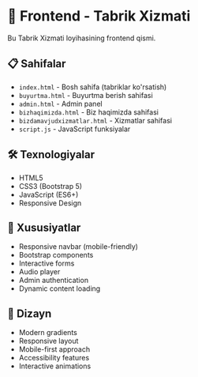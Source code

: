 # 🎨 Frontend - Tabrik Xizmati

Bu Tabrik Xizmati loyihasining frontend qismi.

## 📋 Sahifalar

- `index.html` - Bosh sahifa (tabriklar ko'rsatish)
- `buyurtma.html` - Buyurtma berish sahifasi  
- `admin.html` - Admin panel
- `bizhaqimizda.html` - Biz haqimizda sahifasi
- `bizdamavjudxizmatlar.html` - Xizmatlar sahifasi
- `script.js` - JavaScript funksiyalar

## 🛠️ Texnologiyalar

- HTML5
- CSS3 (Bootstrap 5)
- JavaScript (ES6+)
- Responsive Design

## 📱 Xususiyatlar

- Responsive navbar (mobile-friendly)
- Bootstrap components
- Interactive forms
- Audio player
- Admin authentication
- Dynamic content loading

## 🎨 Dizayn

- Modern gradients
- Responsive layout
- Mobile-first approach
- Accessibility features
- Interactive animations